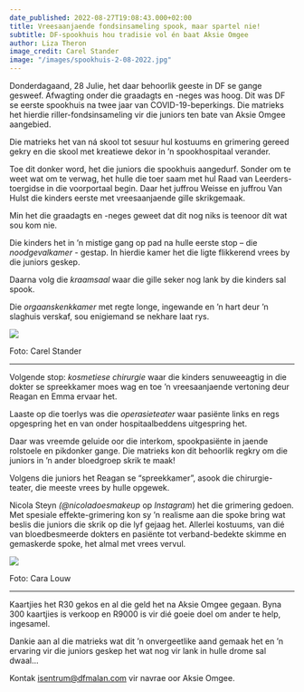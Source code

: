 ```yaml
---
date_published: 2022-08-27T19:08:43.000+02:00
title: Vreesaanjaende fondsinsameling spook, maar spartel nie!
subtitle: DF-spookhuis hou tradisie vol én baat Aksie Omgee
author: Liza Theron
image_credit: Carel Stander
image: "/images/spookhuis-2-08-2022.jpg"
---
```


Donderdagaand, 28 Julie, het daar behoorlik geeste in DF se gange gesweef. Afwagting onder die graadagts en -neges was hoog. Dit was DF se eerste spookhuis na twee jaar van COVID-19-beperkings. Die matrieks het hierdie riller-fondsinsameling vir die juniors ten bate van Aksie Omgee aangebied.

Die matrieks het van ná skool tot sesuur hul kostuums en grimering gereed gekry en die skool met kreatiewe dekor in ’n spookhospitaal verander.

Toe dit donker word, het die juniors die spookhuis aangedurf. Sonder om te weet wat om te verwag, het hulle die toer saam met hul Raad van Leerders-toergidse in die voorportaal begin. Daar het juffrou Weisse en juffrou Van Hulst die kinders eerste met vreesaanjaende gille skrikgemaak.

Min het die graadagts en -neges geweet dat dit nog niks is teenoor dít wat sou kom nie.

Die kinders het in ’n mistige gang op pad na hulle eerste stop – die _noodgevalkamer_ - gestap. In hierdie kamer het die ligte flikkerend vrees by die juniors geskep.

Daarna volg die _kraamsaal_ waar die gille seker nog lank by die kinders sal spook.

Die _orgaanskenkkamer_ met regte longe, ingewande en ’n hart deur ’n slaghuis verskaf, sou enigiemand se nekhare laat rys.

![](/images/spookhuis-1-08-2022.jpg)

Foto: Carel Stander

---

Volgende stop: _kosmetiese chirurgie_ waar die kinders senuweeagtig in die dokter se spreekkamer moes wag en toe ’n vreesaanjaende vertoning deur Reagan en Emma ervaar het.

Laaste op die toerlys was die _operasieteater_ waar pasiënte links en regs opgespring het en van onder hospitaalbeddens uitgespring het.

Daar was vreemde geluide oor die interkom, spookpasiënte in jaende rolstoele en pikdonker gange. Die matrieks kon dit behoorlik regkry om die juniors in ’n ander bloedgroep skrik te maak!

Volgens die juniors het Reagan se “spreekkamer”, asook die chirurgie-teater, die meeste vrees by hulle opgewek.

Nicola Steyn _(@nicoladoesmakeup_ op _Instagram_) het die grimering gedoen. Met spesiale effekte-grimering kon sy ’n realisme aan die spoke bring wat beslis die juniors die skrik op die lyf gejaag het. Allerlei kostuums, van dié van bloedbesmeerde dokters en pasiënte tot verband-bedekte skimme en gemaskerde spoke, het almal met vrees vervul.

![](/images/spookhuis-11-08-2022.jpg)

Foto: Cara Louw

---

Kaartjies het R30 gekos en al die geld het na Aksie Omgee gegaan. Byna 300 kaartjies is verkoop en R9000 is vir dié goeie doel om ander te help, ingesamel.

Dankie aan al die matrieks wat dit ’n onvergeetlike aand gemaak het en ’n ervaring vir die juniors geskep het wat nog vir lank in hulle drome sal dwaal…

Kontak [isentrum@dfmalan.com](mailto:isentrum@dfmalan.com) vir navrae oor Aksie Omgee.
